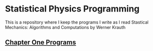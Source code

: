 # Statistical Physics Programming
This is a repository where I keep the programs I write as I read Stastical Mechanics: Algorithms
and Computations by Werner Krauth
## [Chapter One Programs](https://github.com/jfahne/stat_mech/tree/master/chapter_one)
